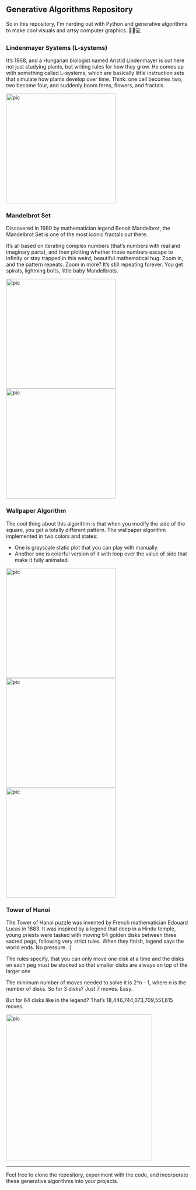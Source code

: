 ## Generative Algorithms Repository

So in this repository, I'm nerding out with Python and generative algorithms to make cool visuals and artsy computer graphics. 🧠🎨💻

### Lindenmayer Systems (L-systems)

It’s 1968, and a Hungarian biologist named Aristid Lindenmayer is out here not just studying plants, but writing rules for how they grow. 
He comes up with something called L-systems, which are basically little instruction sets that simulate how plants develop over time. 
Think: one cell becomes two, two become four, and suddenly boom  ferns, flowers, and fractals.

<img width="300" height="300" alt="pic" src="https://github.com/ladybuginthemug/algorithmical-patterns/assets/88084724/197e4ecd-2719-47a7-beea-88072fb3054a"/>


### Mandelbrot Set
Discovered in 1980 by mathematician legend Benoit Mandelbrot, the Mandelbrot Set is one of the most iconic fractals out there. 

It’s all based on iterating complex numbers (that’s numbers with real and imaginary parts), and then plotting whether those numbers escape to infinity or stay trapped in this weird, beautiful mathematical hug. Zoom in, and the pattern repeats. Zoom in more? It’s still repeating forever. 
You get spirals, lightning bolts, little baby Mandelbrots. 

<img width="300" height="300" alt="pic" src="https://github.com/ladybuginthemug/algorithmical-patterns/assets/88084724/11ac8ca4-955f-46e6-9899-1f392ff671e8"/>
<img width="300" height="300" alt="pic" src="https://github.com/ladybuginthemug/algorithmical-patterns/assets/88084724/2170b31f-6d18-4da7-8811-c27d739e26f4"/>


### Wallpaper Algorithm

The cool thing about this algorithm is that when you modify the side of the square, you get a totally different pattern.
The wallpaper algorithm implemented in two colors and states:

- One is grayscale static plot that you can play with manually. 
- Another one is colorful version of it with loop over the value of side that make it fully animated.

<img width="300" height="300" alt="pic" src="https://github.com/ladybuginthemug/algorithmical-patterns/assets/88084724/6e1aa1ad-d9ae-49cf-8c36-87cbc4d72e45"/>
<img width="300" height="300" alt="pic" src="https://github.com/ladybuginthemug/algorithmical-patterns/assets/88084724/aeedcae9-58bc-49cd-af0b-2491a86ce5b0"/>
<img width="300" height="300" alt="pic" src="https://github.com/ladybuginthemug/algorithmical-patterns/assets/88084724/2d96eb73-a23c-4d5b-842c-f516f800fbc5"/>



### Tower of Hanoi 

The Tower of Hanoi puzzle was invented by French mathematician Edouard Lucas in 1883. 
It was inspired by a legend that deep in a Hindu temple, young priests were tasked with moving 64 golden disks between three sacred pegs, following very strict rules. 
When they finish, legend says the world ends. No pressure. :)

The rules specify, that you can only move one disk at a time and the disks on each peg must be stacked so that smaller disks are always on top of the larger one

The minimum number of moves needed to solve it is 2^n - 1, where n is the number of disks.
So for 3 disks? Just 7 moves. Easy.

But for 64 disks like in the legend? That’s 18,446,744,073,709,551,615 moves.

<img width="400" height="400" alt="pic" src="https://github.com/ladybuginthemug/algorithmical-patterns/assets/88084724/76676cc0-4bb7-41ae-9ec4-7152347f42f6"/>


---

Feel free to clone the repository, experiment with the code, and incorporate these generative algorithms into your projects. 
